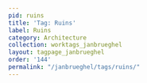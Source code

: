 ```yaml
---
pid: ruins
title: 'Tag: Ruins'
label: Ruins
category: Architecture
collection: worktags_janbrueghel
layout: tagpage_janbrueghel
order: '144'
permalink: "/janbrueghel/tags/ruins/"
---
```

